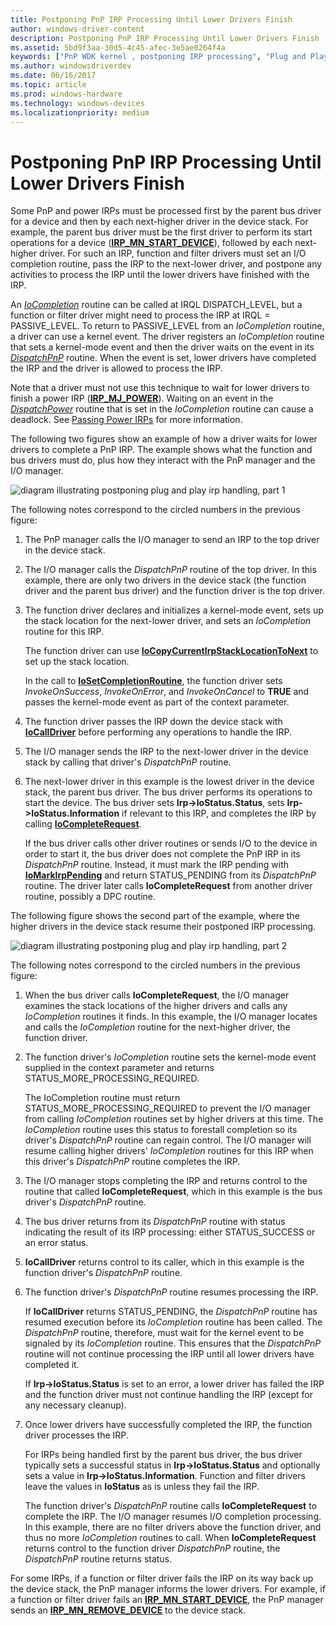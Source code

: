 ```yaml
---
title: Postponing PnP IRP Processing Until Lower Drivers Finish
author: windows-driver-content
description: Postponing PnP IRP Processing Until Lower Drivers Finish
ms.assetid: 5bd9f3aa-30d5-4c45-afec-3e5ae0264f4a
keywords: ["PnP WDK kernel , postponing IRP processing", "Plug and Play WDK kernel , postponing IRP processing", "IRPs WDK PnP", "I/O request packets WDK PnP", "postponing IRP processing WDK PnP", "delaying IRP processing WDK PnP", "DispatchPnP routine", "IoCompletion routine"]
ms.author: windowsdriverdev
ms.date: 06/16/2017
ms.topic: article
ms.prod: windows-hardware
ms.technology: windows-devices
ms.localizationpriority: medium
---
```


# Postponing PnP IRP Processing Until Lower Drivers Finish





Some PnP and power IRPs must be processed first by the parent bus driver for a device and then by each next-higher driver in the device stack. For example, the parent bus driver must be the first driver to perform its start operations for a device ([**IRP\_MN\_START\_DEVICE**](https://msdn.microsoft.com/library/windows/hardware/ff551749)), followed by each next-higher driver. For such an IRP, function and filter drivers must set an I/O completion routine, pass the IRP to the next-lower driver, and postpone any activities to process the IRP until the lower drivers have finished with the IRP.

An [*IoCompletion*](https://msdn.microsoft.com/library/windows/hardware/ff548354) routine can be called at IRQL DISPATCH\_LEVEL, but a function or filter driver might need to process the IRP at IRQL = PASSIVE\_LEVEL. To return to PASSIVE\_LEVEL from an *IoCompletion* routine, a driver can use a kernel event. The driver registers an *IoCompletion* routine that sets a kernel-mode event and then the driver waits on the event in its [*DispatchPnP*](https://msdn.microsoft.com/library/windows/hardware/ff543341) routine. When the event is set, lower drivers have completed the IRP and the driver is allowed to process the IRP.

Note that a driver must not use this technique to wait for lower drivers to finish a power IRP ([**IRP\_MJ\_POWER**](https://msdn.microsoft.com/library/windows/hardware/ff550784)). Waiting on an event in the [*DispatchPower*](https://msdn.microsoft.com/library/windows/hardware/ff543354) routine that is set in the *IoCompletion* routine can cause a deadlock. See [Passing Power IRPs](passing-power-irps.md) for more information.

The following two figures show an example of how a driver waits for lower drivers to complete a PnP IRP. The example shows what the function and bus drivers must do, plus how they interact with the PnP manager and the I/O manager.

![diagram illustrating postponing plug and play irp handling, part 1](images/delay1.png)

The following notes correspond to the circled numbers in the previous figure:

1.  The PnP manager calls the I/O manager to send an IRP to the top driver in the device stack.

2.  The I/O manager calls the *DispatchPnP* routine of the top driver. In this example, there are only two drivers in the device stack (the function driver and the parent bus driver) and the function driver is the top driver.

3.  The function driver declares and initializes a kernel-mode event, sets up the stack location for the next-lower driver, and sets an *IoCompletion* routine for this IRP.

    The function driver can use [**IoCopyCurrentIrpStackLocationToNext**](https://msdn.microsoft.com/library/windows/hardware/ff548387) to set up the stack location.

    In the call to [**IoSetCompletionRoutine**](https://msdn.microsoft.com/library/windows/hardware/ff549679), the function driver sets *InvokeOnSuccess*, *InvokeOnError*, and *InvokeOnCancel* to **TRUE** and passes the kernel-mode event as part of the context parameter.

4.  The function driver passes the IRP down the device stack with [**IoCallDriver**](https://msdn.microsoft.com/library/windows/hardware/ff548336) before performing any operations to handle the IRP.

5.  The I/O manager sends the IRP to the next-lower driver in the device stack by calling that driver's *DispatchPnP* routine.

6.  The next-lower driver in this example is the lowest driver in the device stack, the parent bus driver. The bus driver performs its operations to start the device. The bus driver sets **Irp-&gt;IoStatus.Status**, sets **Irp-&gt;IoStatus.Information** if relevant to this IRP, and completes the IRP by calling [**IoCompleteRequest**](https://msdn.microsoft.com/library/windows/hardware/ff548343).

    If the bus driver calls other driver routines or sends I/O to the device in order to start it, the bus driver does not complete the PnP IRP in its *DispatchPnP* routine. Instead, it must mark the IRP pending with [**IoMarkIrpPending**](https://msdn.microsoft.com/library/windows/hardware/ff549422) and return STATUS\_PENDING from its *DispatchPnP* routine. The driver later calls **IoCompleteRequest** from another driver routine, possibly a DPC routine.

The following figure shows the second part of the example, where the higher drivers in the device stack resume their postponed IRP processing.

![diagram illustrating postponing plug and play irp handling, part 2](images/delay2.png)

The following notes correspond to the circled numbers in the previous figure:

1.  When the bus driver calls **IoCompleteRequest**, the I/O manager examines the stack locations of the higher drivers and calls any *IoCompletion* routines it finds. In this example, the I/O manager locates and calls the *IoCompletion* routine for the next-higher driver, the function driver.

2.  The function driver's *IoCompletion* routine sets the kernel-mode event supplied in the context parameter and returns STATUS\_MORE\_PROCESSING\_REQUIRED.

    The IoCompletion routine must return STATUS\_MORE\_PROCESSING\_REQUIRED to prevent the I/O manager from calling *IoCompletion* routines set by higher drivers at this time. The *IoCompletion* routine uses this status to forestall completion so its driver's *DispatchPnP* routine can regain control. The I/O manager will resume calling higher drivers' *IoCompletion* routines for this IRP when this driver's *DispatchPnP* routine completes the IRP.

3.  The I/O manager stops completing the IRP and returns control to the routine that called **IoCompleteRequest**, which in this example is the bus driver's *DispatchPnP* routine.

4.  The bus driver returns from its *DispatchPnP* routine with status indicating the result of its IRP processing: either STATUS\_SUCCESS or an error status.

5.  **IoCallDriver** returns control to its caller, which in this example is the function driver's *DispatchPnP* routine.

6.  The function driver's *DispatchPnP* routine resumes processing the IRP.

    If **IoCallDriver** returns STATUS\_PENDING, the *DispatchPnP* routine has resumed execution before its *IoCompletion* routine has been called. The *DispatchPnP* routine, therefore, must wait for the kernel event to be signaled by its *IoCompletion* routine. This ensures that the *DispatchPnP* routine will not continue processing the IRP until all lower drivers have completed it.

    If **Irp-&gt;IoStatus.Status** is set to an error, a lower driver has failed the IRP and the function driver must not continue handling the IRP (except for any necessary cleanup).

7.  Once lower drivers have successfully completed the IRP, the function driver processes the IRP.

    For IRPs being handled first by the parent bus driver, the bus driver typically sets a successful status in **Irp-&gt;IoStatus.Status** and optionally sets a value in **Irp-&gt;IoStatus.Information**. Function and filter drivers leave the values in **IoStatus** as is unless they fail the IRP.

    The function driver's *DispatchPnP* routine calls **IoCompleteRequest** to complete the IRP. The I/O manager resumes I/O completion processing. In this example, there are no filter drivers above the function driver, and thus no more *IoCompletion* routines to call. When **IoCompleteRequest** returns control to the function driver *DispatchPnP* routine, the *DispatchPnP* routine returns status.

For some IRPs, if a function or filter driver fails the IRP on its way back up the device stack, the PnP manager informs the lower drivers. For example, if a function or filter driver fails an [**IRP\_MN\_START\_DEVICE**](https://msdn.microsoft.com/library/windows/hardware/ff551749), the PnP manager sends an [**IRP\_MN\_REMOVE\_DEVICE**](https://msdn.microsoft.com/library/windows/hardware/ff551738) to the device stack.

 

 




